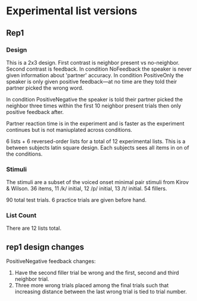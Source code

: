 # Experimental list versions
## Rep1
### Design
This is a 2x3 design.
First contrast is neighbor present vs no-neighbor.
Second contrast is feedback. In condition NoFeedback the speaker is never given information about 'partner' accuracy. In condition PositiveOnly the speaker is only given positive feedback—at no time are they told their partner picked the wrong word.

In condition PositiveNegative the speaker is told their partner picked the neighbor three times within the first 10 neighbor present trials then only positive feedback after.

Partner reaction time is in the experiment and is faster as the experiment continues but is not maniuplated across conditions.

6 lists + 6 reversed-order lists for a total of 12 experimental lists.
This is a between subjects latin square design. Each subjects sees all items in on of the conditions.

### Stimuli
The stimuli are a subset of the voiced onset minimal pair stimuli from Kirov & Wilson.
36 items, 11 /k/ initial, 12 /p/ initial, 13 /t/ initial.
54 fillers.

90 total test trials.
6 practice trials are given before hand.

### List Count
There are 12 lists total.

## rep1 design changes
PositiveNegative feedback changes:
1. Have the second filler trial be wrong and the first, second and third neighbor trial.
1. Three more wrong trials placed among the final trials such that increasing distance between the last wrong trial is tied to trial number.

